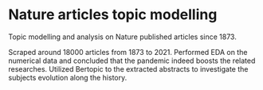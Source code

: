 # Nature articles topic modelling
Topic modelling and analysis on Nature published articles since 1873.

Scraped around 18000 articles from 1873 to 2021.
Performed EDA on the numerical data and concluded that the pandemic indeed boosts the related researches.
Utilized Bertopic to the extracted abstracts to investigate the subjects evolution along the history.
